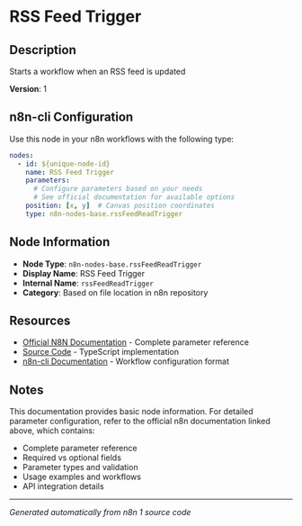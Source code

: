 # RSS Feed Trigger

## Description

Starts a workflow when an RSS feed is updated

**Version**: 1

## n8n-cli Configuration

Use this node in your n8n workflows with the following type:

```yaml
nodes:
  - id: ${unique-node-id}
    name: RSS Feed Trigger
    parameters:
      # Configure parameters based on your needs
      # See official documentation for available options
    position: [x, y]  # Canvas position coordinates
    type: n8n-nodes-base.rssFeedReadTrigger
```

## Node Information

- **Node Type**: `n8n-nodes-base.rssFeedReadTrigger`
- **Display Name**: RSS Feed Trigger
- **Internal Name**: `rssFeedReadTrigger`
- **Category**: Based on file location in n8n repository

## Resources

- [Official N8N Documentation](https://docs.n8n.io/integrations/builtin/app-nodes/n8n-nodes-base.rssfeedreadtrigger/) - Complete parameter reference
- [Source Code](https://github.com/n8n-io/n8n/blob/master/packages/nodes-base/nodes/RssFeedRead/RssFeedReadTrigger.node.ts) - TypeScript implementation
- [n8n-cli Documentation](https://github.com/edenreich/n8n-cli) - Workflow configuration format

## Notes

This documentation provides basic node information. For detailed parameter configuration, 
refer to the official n8n documentation linked above, which contains:

- Complete parameter reference
- Required vs optional fields
- Parameter types and validation
- Usage examples and workflows
- API integration details

---
*Generated automatically from n8n 1 source code*
